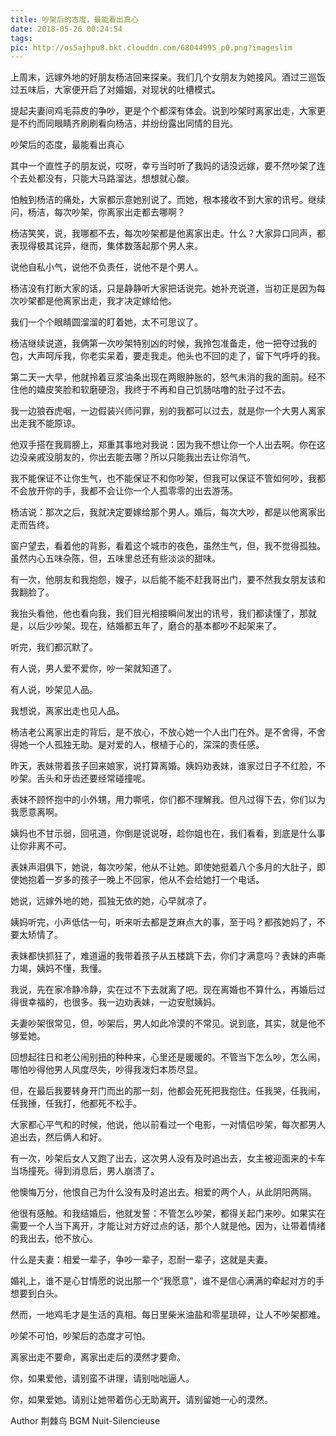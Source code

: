 ```yaml
---
title: 吵架后的态度，最能看出真心
date: 2018-05-26 00:24:54
tags:
pic: http://os5ajhpu8.bkt.clouddn.com/68044995_p0.png?imageslim
---
```

上周末，远嫁外地的好朋友杨洁回来探亲。我们几个女朋友为她接风。酒过三巡饭过五味后，大家便开启了对婚姻，对现状的吐槽模式。

提起夫妻间鸡毛蒜皮的争吵，更是个个都深有体会。说到吵架时离家出走，大家更是不约而同眼睛齐刷刷看向杨洁，并纷纷露出同情的目光。

吵架后的态度，最能看出真心

其中一个直性子的朋友说，哎呀，幸亏当时听了我妈的话没远嫁，要不然吵架了连个去处都没有，只能大马路溜达，想想就心酸。

怕触到杨洁的痛处，大家都示意她别说了。而她，根本接收不到大家的讯号。继续问，杨洁，每次吵架，你离家出走都去哪啊？

杨洁笑笑，说，我哪都不去，每次吵架都是他离家出走。什么？大家异口同声，都表现得极其诧异，继而，集体数落起那个男人来。

说他自私小气，说他不负责任，说他不是个男人。

杨洁没有打断大家的话，只是静静听大家把话说完。她补充说道，当初正是因为每次吵架都是他离家出走，我才决定嫁给他。

我们一个个眼睛圆溜溜的盯着她，太不可思议了。

杨洁继续说道，我俩第一次吵架特别凶的时候，我拎包准备走，他一把夺过我的包，大声呵斥我，你老实呆着，要走我走。他头也不回的走了，留下气呼呼的我。

第二天一大早，他就拎着豆浆油条出现在两眼肿胀的，怒气未消的我的面前。经不住他的嬉皮笑脸和软磨硬泡，我终于不再和自己饥肠咕噜的肚子过不去。

我一边狼吞虎咽，一边假装兴师问罪，别的我都可以过去，就是你一个大男人离家出走我不能原谅。

他双手搭在我肩膀上，郑重其事地对我说：因为我不想让你一个人出去啊。你在这边没亲戚没朋友的，你出去能去哪？所以只能我出去让你消气。

我不能保证不让你生气，也不能保证不和你吵架，但我可以保证不管如何吵，我都不会放开你的手，我都不会让你一个人孤零零的出去游荡。

杨洁说：那次之后，我就决定要嫁给那个男人。婚后，每次大吵，都是以他离家出走而告终。

窗户望去，看着他的背影，看着这个城市的夜色，虽然生气，但，我不觉得孤独。虽然内心五味杂陈，但，五味里总还有些淡淡的甜味。

有一次，他朋友和我抱怨，嫂子，以后能不能不赶我哥出门，要不然我女朋友该和我翻脸了。

我抬头看他，他也看向我，我们目光相接瞬间发出的讯号，我们都读懂了，那就是，以后少吵架。现在，结婚都五年了，磨合的基本都吵不起架来了。

听完，我们都沉默了。

有人说，男人爱不爱你，吵一架就知道了。

有人说，吵架见人品。

我想说，离家出走也见人品。

杨洁老公离家出走的背后，是不放心，不放心她一个人出门在外。是不舍得，不舍得她一个人孤独无助。是对爱的人，根植于心的，深深的责任感。

昨天，表妹带着孩子回来娘家，说打算离婚。姨妈劝表妹，谁家过日子不红脸，不吵架。舌头和牙齿还要经常碰撞呢。

表妹不顾怀抱中的小外甥，用力嘶吼，你们都不理解我。但凡过得下去，你们以为我愿意离啊。

姨妈也不甘示弱，回吼道，你倒是说说呀，趁你姐也在，我们看看，到底是什么事让你非离不可。

表妹声泪俱下，她说，每次吵架，他从不让她。即使她挺着八个多月的大肚子，即使她抱着一岁多的孩子一晚上不回家，他从不会给她打一个电话。

她说，远嫁外地的她，孤独无依的她，心早就凉了。

姨妈听完，小声低估一句，听来听去都是芝麻点大的事，至于吗？都孩她妈了，不要太矫情了。

表妹都快抓狂了，难道逼的我带着孩子从五楼跳下去，你们才满意吗？表妹的声嘶力竭，姨妈不懂，我懂。

我说，先在家冷静冷静，实在过不下去就离了吧。现在离婚也不算什么，再婚后过得很幸福的，也很多。我一边劝表妹，一边安慰姨妈。

夫妻吵架很常见，但，吵架后，男人如此冷漠的不常见。说到底，其实，就是他不够爱她。

回想起往日和老公闹别扭的种种来，心里还是暖暖的。不管当下怎么吵，怎么闹，哪怕吵得他男人风度尽失，吵得我泼妇本质尽显。

但，在最后我要转身开门而出的那一刻，他都会死死把我抱住。任我哭，任我闹，任我捶，任我打，他都死不松手。

大家都心平气和的时候，他说，他以前看过一个电影，一对情侣吵架，每次都男人追出去，然后俩人和好。

有一次，吵架后女人又跑了出去，这次男人没有及时追出去，女主被迎面来的卡车当场撞死。得到消息后，男人崩溃了。

他懊悔万分，他恨自己为什么没有及时追出去。相爱的两个人，从此阴阳两隔。

他很有感触。和我结婚后，他就发誓：不管怎么吵架，都得关起门来吵。如果实在需要一个人当下离开，才能让对方好过点的话，那个人就是他。因为，让带着情绪的我出去，他不放心。

什么是夫妻：相爱一辈子，争吵一辈子，忍耐一辈子，这就是夫妻。

婚礼上，谁不是心甘情愿的说出那一个“我愿意”，谁不是信心满满的牵起对方的手想要到白头。

然而，一地鸡毛才是生活的真相。每日里柴米油盐和零星琐碎，让人不吵架都难。

吵架不可怕，吵架后的态度才可怕。

离家出走不要命，离家出走后的漠然才要命。

你，如果爱他，请别蛮不讲理，请别咄咄逼人。

你，如果爱她。请别让她带着伤心无助离开。请别留她一心的漠然。

Author 荆棘鸟
BGM Nuit-Silencieuse